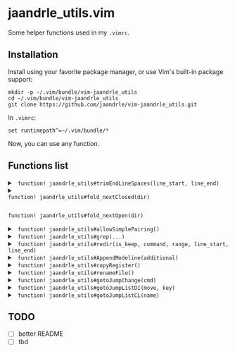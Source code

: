 # jaandrle_utils.vim

Some helper functions used in my `.vimrc`.

## Installation

Install using your favorite package manager, or use Vim's built-in package
support:

    mkdir -p ~/.vim/bundle/vim-jaandrle_utils
    cd ~/.vim/bundle/vim-jaandrle_utils
    git clone https://github.com/jaandrle/vim-jaandrle_utils.git

In `.vimrc`:

    set runtimepath^=~/.vim/bundle/*

Now, you can use any function.

## Functions list
<details> <summary> <code> function! jaandrle_utils#trimEndLineSpaces(line_start, line_end) </code> </summary>
    The name doesn't lie
</details>
<details> <summary> <code>
function! jaandrle_utils#fold_nextClosed(dir)
    
function! jaandrle_utils#fold_nextOpen(dir)
</code> </summary>
    Use `j`/`k` as arguments, navigates to the next fold.
</details>
<details> <summary> <code> function! jaandrle_utils#allowSimplePairing() </code> </summary>

    Very basic/simple qutes/brackets pairing in insert/command mode.
    E.g. `inoremap <> <c-g>u<><Left>`
</details>
<details> <summary> <code> function! jaandrle_utils#grep(...) </code> </summary>

    `:grep` alternative which is asynchronous and also uses system grep tool (see `:help 'grepprg'`)
</details>
<details> <summary> <code> function! jaandrle_utils#redir(is_keep, command, range, line_start, line_end) </code> </summary>

    Redirecs any Vim `command` to ‘nofile’ buffer, `is_keep` modify deleting buffer when leaving and also (no)split.
    ```
    command! -complete=command -bar -range -nargs=+ ALTredir call jaandrle_utils#redir(0, <q-args>, <range>, <line1>, <line2>)
    " run curent line(s) in node
    '<,'>ALTredir !node
    " changes in buffer
    ALTredir changes
    ```
</details>
<details> <summary> <code> function! jaandrle_utils#AppendModeline(additional) </code> </summary>

    Add current `modeline` (see `:help modeline`)
</details>
<details> <summary> <code> function! jaandrle_utils#copyRegister() </code> </summary>

    To copy content between registers
</details>
<details> <summary> <code> function! jaandrle_utils#renameFile() </code> </summary>

</details>
<details> <summary> <code> function! jaandrle_utils#gotoJumpChange(cmd) </code> </summary>

    Argument can be `"jump"`/`"changes"`, invokes combine showing list and option to navigate
</details>
<details> <summary> <code> function! jaandrle_utils#gotoJumpListDI(move, key) </code> </summary>

    Argument can be `"["`/`"]"` for `move` and `"I"`/`"D"` for `key`, invokes combine showing list and option to navigate
</details>
<details> <summary> <code> function! jaandrle_utils#gotoJumpListCL(name) </code> </summary>

    Argument can be `"c"`/`"l"`, invokes combine showing list and option to navigate
</details>

## TODO
- [ ] better README
- [ ] tbd
